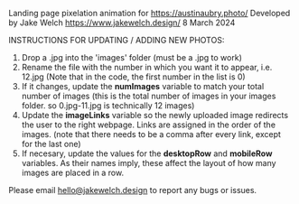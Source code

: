 Landing page pixelation animation for https://austinaubry.photo/
Developed by Jake Welch
https://www.jakewelch.design/
8 March 2024


INSTRUCTIONS FOR UPDATING / ADDING NEW PHOTOS:
1. Drop a .jpg into the 'images' folder (must be a .jpg to work)
2. Rename the file with the number in which you want it to appear, i.e. 12.jpg (Note that in the code, the first number in the list is 0)
3. If it changes, update the **numImages** variable to match your total number of images (this is the total number of images in your images folder. so 0.jpg-11.jpg is technically 12 images)
4. Update the **imageLinks** variable so the newly uploaded image redirects the user to the right webpage. Links are assigned in the order of the images. (note that there needs to be a comma after every link, except for the last one)
5. If necesary, update the values for the **desktopRow** and **mobileRow** variables. As their names imply, these affect the layout of how many images are placed in a row.


Please email hello@jakewelch.design to report any bugs or issues.
